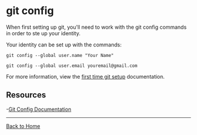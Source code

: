 # git config

When first setting up git, you'll need to work with the git config commands in order to ste up your identity. 

Your identity can be set up with the commands: 

```
git config --global user.name "Your Name" 

git config --global user.email youremail@gmail.com
```

For more information, view the [first time git setup](https://git-scm.com/book/en/v2/Getting-Started-First-Time-Git-Setup) documentation.

## Resources
-[Git Config Documentation](https://git-scm.com/docs/git-config)

---
[Back to Home](../README.md)